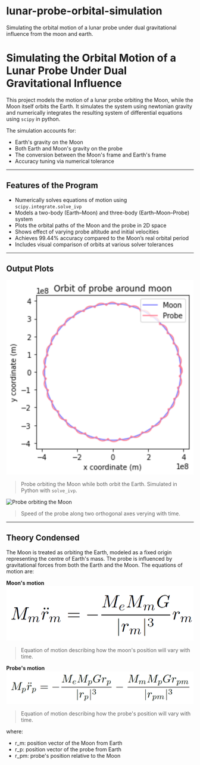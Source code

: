 # lunar-probe-orbital-simulation
Simulating the orbital motion of a lunar probe under dual gravitational influence from the moon and earth.

# Simulating the Orbital Motion of a Lunar Probe Under Dual Gravitational Influence

This project models the motion of a lunar probe orbiting the Moon, while the Moon itself orbits the Earth. It simulates the system using newtonian gravity and numerically integrates the resulting system of differential equations using `scipy` in python.

The simulation accounts for:
- Earth's gravity on the Moon
- Both Earth and Moon's gravity on the probe
- The conversion between the Moon's frame and Earth's frame
- Accuracy tuning via numerical tolerance

---

## Features of the Program

- Numerically solves equations of motion using `scipy.integrate.solve_ivp`
- Models a two-body (Earth–Moon) and three-body (Earth–Moon–Probe) system
- Plots the orbital paths of the Moon and the probe in 2D space
- Shows effect of varying probe altitude and initial velocities
- Achieves 99.44% accuracy compared to the Moon’s real orbital period
- Includes visual comparison of orbits at various solver tolerances

---

## Output Plots

![Probe orbiting the Moon](images/probe_and_moon_plot.png)
> Probe orbiting the Moon while both orbit the Earth. Simulated in Python with `solve_ivp`.

![Probe orbiting the Moon](images/2d_speed_probe_plot.png)
> Speed of the probe along two orthogonal axes verying with time.

---

## Theory Condensed

The Moon is treated as orbiting the Earth, modeled as a fixed origin representing the centre of Earth's mass. The probe is influenced by gravitational forces from both the Earth and the Moon. The equations of motion are:

**Moon's motion**  
![Equation of motion of the moon](images/moon_eq_motion.png)
> Equation of motion describing how the moon's position will vary with time.

**Probe's motion**               
![Equation of motion of the moon](images/probe_eq_motion.png)
> Equation of motion describing how the probe's position will vary with time.


where:
- r_m: position vector of the Moon from Earth
- r_p: position vector of the probe from Earth
- r_pm: probe's position relative to the Moon

